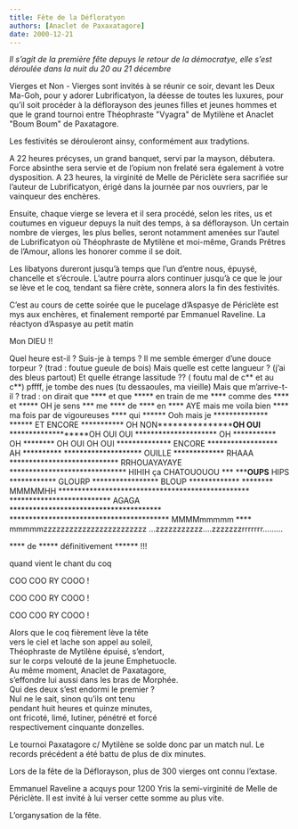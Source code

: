 ```yaml
---
title: Fête de la Défloratyon
authors: [Anaclet de Paxaxatagore]
date: 2000-12-21
---
```


_Il s’agit de la première fête depuys le retour de la démocratye, elle s’est déroulée dans la nuit du 20 au 21 décembre_

Vierges et Non - Vierges sont invités à se réunir ce soir, devant les Deux Ma-Goh, pour y adorer Lubrificatyon, la déesse de toutes les luxures, pour qu’il soit procéder à la déflorayson des jeunes filles et jeunes hommes et que le grand tournoi entre Théophraste "Vyagra" de Mytilène et Anaclet "Boum Boum" de Paxatagore.

Les festivités se dérouleront ainsy, conformément aux tradytions.

A 22 heures précyses, un grand banquet, servi par la mayson, débutera. Force absinthe sera servie et de l’opium non frelaté sera également à votre dysposition. A 23 heures, la virginité de Melle de Périclète sera sacrifiée sur l’auteur de Lubrificatyon, érigé dans la journée par nos ouvriers, par le vainqueur des enchères.

Ensuite, chaque vierge se levera et il sera procédé, selon les rites, us et coutumes en vigueur depuys la nuit des temps, à sa déflorayson. Un certain nombre de vierges, les plus belles, seront notamment amenées sur l’autel de Lubrificatyon où Théophraste de Mytilène et moi-même, Grands Prêtres de l’Amour, allons les honorer comme il se doit.

Les libatyons dureront jusqu’à temps que l’un d’entre nous, épuysé, chancelle et s’écroule. L’autre pourra alors continuer jusqu’à ce que le jour se lève et le coq, tendant sa fière crète, sonnera alors la fin des festivités.

C’est au cours de cette soirée que le pucelage d’Aspasye de Périclète est mys aux enchères, et finalement remporté par Emmanuel Raveline. La réactyon d’Aspasye au petit matin

Mon DIEU !!

Quel heure est-il ? Suis-je à temps ? Il me semble émerger d’une douce torpeur ? (trad : foutue gueule de bois) Mais quelle est cette langueur ? (j’ai des bleus partout) Et quelle étrange lassitude ?? ( foutu mal de c** et au c**) pffff, je tombe des nues (tu dessaoules, ma vieille) Mais que m’arrive-t-il ? trad : on dirait que **** et que ***** en train de me **** comme des **** et ***** OH je sens *** me **** de **** en **** AYE mais me voila bien **** ma fois par de vigoureuses **** qui ****** Ooh mais je ************** ****** ET ENCORE *********** OH NON*********************OH OUI****** *******************OH OUI OUI ********************* OH *********** OH ******** OH OUI OH OUI ************** ENCORE ****************** AH ********** ******************** OUILLE ************* RHAAA **************************** RRHOUAYAYAYE ****************************** HIHIH ça CHATOUOUOU *** *************************************OUPS********************************** HIPS ************ GLOURP ***************** BLOUP ************* ******** MMMMMHH ************************************************* ************************** AGAGA *************************************** ***************************************** MMMMmmmmm **** mmmmmzzzzzzzzzzzzzzzzzzzzzzzz ...zzzzzzzzzzz....zzzzzzzrrrrrrr.........

**** de ***** définitivement ****** !!!

quand vient le chant du coq

COO COO RY COOO !

COO COO RY COOO !

COO COO RY COOO !

Alors que le coq fièrement lève la tête  
vers le ciel et lache son appel au soleil,  
Théophraste de Mytilène épuisé, s’endort,  
sur le corps velouté de la jeune Emphetuocle.  
Au même moment, Anaclet de Paxatagore,  
s’effondre lui aussi dans les bras de Morphée.  
Qui des deux s’est endormi le premier ?  
Nul ne le sait, sinon qu’ils ont tenu  
pendant huit heures et quinze minutes,  
ont fricoté, limé, lutiner, pénétré et forcé  
respectivement cinquante donzelles.

Le tournoi Paxatagore c/ Mytilène se solde donc par un match nul. Le records précédent a été battu de plus de dix minutes.

Lors de la fête de la Déflorayson, plus de 300 vierges ont connu l’extase.

Emmanuel Raveline a acquys pour 1200 Yris la semi-virginité de Melle de Périclète. Il est invité à lui verser cette somme au plus vite.

L’organysation de la fête.